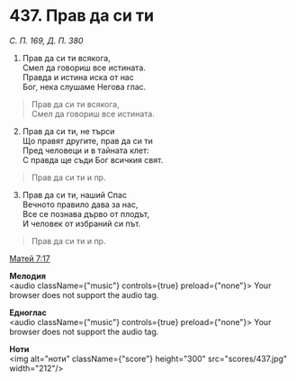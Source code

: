 # 437. Прав да си ти

_С. П. 169, Д. П. 380_

1. Прав да си ти всякога,  
Смел да говориш все истината.  
Правда и истина иска от нас  
Бог, нека слушаме Негова глас.  

> Прав да си ти всякога,  
> Смел да говориш все истината.  

2. Прав да си ти, не търси  
Що правят другите, прав да си ти  
Пред человеци и в тайната клет:  
С правда ще съди Бог всичкия свят.  

> Прав да си ти и пр.  

3. Прав да си ти, наший Спас  
Вечното правило дава за нас,  
Все се познава дърво от плодът,  
И человек от избраний си път.  

> Прав да си ти и пр.

[Матей 7:17](http://biblia.bg/index.php?k=40&g=7&s=17)

**Мелодия**  
<audio className={"music"} controls={true} preload={"none"}>
    <source src="mp3/437.mp3" type="audio/mpeg"/>
    Your browser does not support the audio tag.
</audio>

**Едноглас**  
<audio className={"music"} controls={true} preload={"none"}>
    <source src="transp/437.mp3" type="audio/mpeg"/>
    Your browser does not support the audio tag.
</audio>

**Ноти**  
<img alt="ноти" className={"score"} height="300" src="scores/437.jpg" width="212"/>
